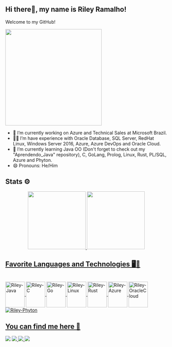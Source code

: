 ## Hi there👋, my name is Riley Ramalho!

Welcome to my GitHub!

<div>
<img width="300" src="https://c.tenor.com/eoP4KDwExdcAAAAM/phil-dunphy-ty-burrell.gif">
</p>
</div>




- 🔭 I’m currently working on Azure and Technical Sales at Microsoft Brazil.
- 👨‍🎓  I’m have experience with Oracle Database, SQL Server, RedHat Linux, Windows Server 2016, Azure, Azure DevOps and Oracle Cloud.
- 🌱 I’m currently learning Java OO (Don't forget to check out my "Aprendendo_Java" repository), C, GoLang, Prolog, Linux, Rust, PL/SQL, Azure and Phyton.
- 😄 Pronouns: He/Him

## Stats ⚙

<div align="center">
  <a href="https://github.com/rileyramalho">
  <img height="180em" src="https://github-readme-stats.vercel.app/api?username=rileyramalho&show_icons=true&theme=dark&include_all_commits=true&count_private=true"/>
  <img height="180em" src="https://github-readme-stats.vercel.app/api/top-langs/?username=rileyramalho&layout=compact&langs_count=7&theme=radical"/>
</div>

## Favorite Languages and Technologies 🖥👾

<div style="display: inline_block"><br>
  <img align="center" alt="Riley-Java" height="80" width="60" src="https://cdn.jsdelivr.net/gh/devicons/devicon/icons/java/java-original-wordmark.svg" />
  <img align="center" alt="Riley-C" height="80" width="60" src="https://cdn.jsdelivr.net/gh/devicons/devicon/icons/c/c-original.svg" />
  <img align="center" alt="Riley-Go" height="80" width="60" src="https://cdn.jsdelivr.net/gh/devicons/devicon/icons/go/go-original-wordmark.svg" />
  <img align="center" alt="Riley-Linux" height="80" width="60" src="https://cdn.jsdelivr.net/gh/devicons/devicon/icons/linux/linux-original.svg" />
  <img align="center" alt="Riley-Rust" height="80" width="60" src="https://cdn.jsdelivr.net/gh/devicons/devicon/icons/rust/rust-plain.svg" />
  <img align="center" alt="Riley-Azure" height="80" width="60" src="https://cdn.jsdelivr.net/gh/devicons/devicon/icons/azure/azure-original.svg" />
  <img align="center" alt="Riley-OracleCloud" height="80" width="60" src="https://cdn.jsdelivr.net/gh/devicons/devicon/icons/oracle/oracle-original.svg" />
  <img align="center" alt="Riley-Phyton" src="https://img.shields.io/badge/Python-3776AB?style=for-the-badge&logo=python&logoColor=white" />
  
</div>

## You can find me here 🔭

<div>

<a href="mailto:rileym.ramalho@gmail.com" target="_blank"><img src="https://img.shields.io/badge/Gmail-D14836?style=for-the-badge&logo=gmail&logoColor=white"></a>
<a href="https://twitter.com/ramalho_riley" target="_blank"><img src="https://img.shields.io/badge/Twitter-1DA1F2?style=for-the-badge&logo=twitter&logoColor=white">
<a href="https://www.linkedin.com/in/rileyramalho/" target="_blank"><img src="https://img.shields.io/badge/LinkedIn-0077B5?style=for-the badge&logo=linkedin&logoColor=white">
<a href="discordapp.com/users/334911992223760384" target="_blank"><img src="https://img.shields.io/badge/Discord-7289DA?style=for-the-badge&logo=discord&logoColor=white">

</div>
